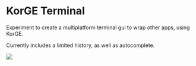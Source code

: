 # KorGE Terminal

Experiment to create a multiplatform terminal gui to wrap other apps, using KorGE.

Currently includes a limited history, as well as autocomplete.

![](./example.png)
